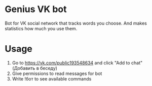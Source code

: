# Genius VK bot
 Bot for VK social network that tracks words you choose. And makes statistics how much you use them.
# Usage
 1. Go to https://vk.com/public193548634 and click "Add to chat" (Добавить в беседу)
 2. Give permissions to read messages for bot
 3. Write !бот to see available commands
